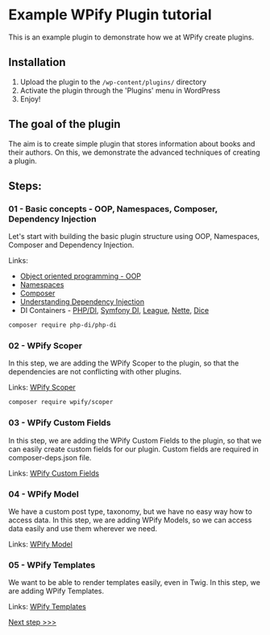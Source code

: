 # Example WPify Plugin tutorial

This is an example plugin to demonstrate how we at WPify create plugins.

## Installation

1. Upload the plugin to the `/wp-content/plugins/` directory
2. Activate the plugin through the 'Plugins' menu in WordPress
3. Enjoy!

## The goal of the plugin

The aim is to create simple plugin that stores information about books and their authors. On this, we demonstrate
the advanced techniques of creating a plugin.

## Steps:

### 01 - Basic concepts - OOP, Namespaces, Composer, Dependency Injection

Let's start with building the basic plugin structure using OOP, Namespaces, Composer and Dependency Injection.

Links:

* [Object oriented programming - OOP](https://www.phptutorial.net/php-oop/)
* [Namespaces](https://www.phptutorial.net/php-oop/php-namespace/)
* [Composer](https://getcomposer.org/doc/01-basic-usage.md)
* [Understanding Dependency Injection](https://php-di.org/doc/understanding-di.html)
* DI Containers - [PHP/DI](https://php-di.org/), [Symfony DI](https://symfony.com/doc/current/components/dependency_injection.html), [League](https://container.thephpleague.com/), [Nette](https://doc.nette.org/en/dependency-injection/container), [Dice](https://github.com/Level-2/Dice)

```bash
composer require php-di/php-di
```

### 02 - WPify Scoper

In this step, we are adding the WPify Scoper to the plugin, so that the dependencies are not conflicting with other
plugins.

Links: [WPify Scoper](https://packagist.org/packages/wpify/scoper)

```bash
composer require wpify/scoper
```

### 03 - WPify Custom Fields

In this step, we are adding the WPify Custom Fields to the plugin, so that we can easily create custom fields for our
plugin. Custom fields are required in composer-deps.json file.

Links: [WPify Custom Fields](https://packagist.org/packages/wpify/custom-fields)

### 04 - WPify Model

We have a custom post type, taxonomy, but we have no easy way how to access data. In this step, we are adding 
WPify Models, so we can access data easily and use them wherever we need.

Links: [WPify Model](https://packagist.org/packages/wpify/model)

### 05 - WPify Templates

We want to be able to render templates easily, even in Twig. In this step, we are adding WPify Templates.

Links: [WPify Templates](https://packagist.org/packages/wpify/templates)


[Next step >>>](https://github.com/wpify/plugin-tutorial/tree/06-assets-utils)
